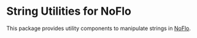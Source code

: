 String Utilities for NoFlo
==========================

This package provides utility components to manipulate strings in
[NoFlo](http://noflojs.org/).
